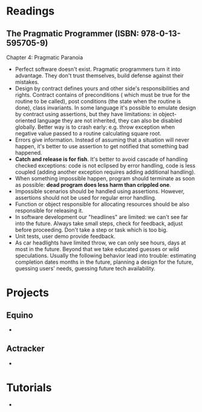 # Readings

## The Pragmatic Programmer (ISBN: 978-0-13-595705-9)

Chapter 4: Pragmatic Paranoia

- Perfect software doesn't exist. Pragmatic programmers turn it into advantage. They don't trust themselves, build
  defense against their mistakes.
- Design by contract defines yours and other side's responsibilities and rights. Contract contains of preconditions (
  which must be true for the routine to be called), post conditions (the state when the routine is done), class
  invariants. In some language it's possible to emulate design by contract using assertions, but they have limitations:
  in object-oriented language they are not inherited, they can also be disabled globally. Better way is to crash early:
  e.g. throw exception when negative value passed to a routine calculating square root.
- Errors give information. Instead of assuming that a situation will never happen, it's better to use assertion to get
  notified that something bad happened.
- **Catch and release is for fish**. It's better to avoid cascade of handling checked exceptions: code is not eclipsed
  by error handling, code is less coupled (adding another exception requires adding additional handling).
- When something impossible happen, program should terminate as soon as possible: **dead program does less harm than
  crippled one**.
- Impossible scenarios should be handled using assertions. However, assertions should not be used for regular error
  handling.
- Function or object responsible for allocating resources should be also responsible for releasing it.
- In software development our "headlines" are limited: we can't see far into the future. Always take small steps, check
  for feedback, adjust before proceeding. Don't take a step or task which is too big.
- Unit tests, user demo provide feedback.
- As car headlights have limited throw, we can only see hours, days at most in the future. Beyond that we take educated
  guesses or wild speculations. Usually the following behavior lead into trouble: estimating completion dates months in
  the future, planning a design for the future, guessing users' needs, guessing future tech availability.

# Projects

## Equino

-

## Actracker

-

# Tutorials

- 